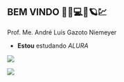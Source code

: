 ## **BEM VINDO** 👋🤔💻🙀🪐💹

Prof. Me. André Luís Gazoto Niemeyer

- **Estou** estudando _ALURA_

![](https://media1.tenor.com/m/-PjVbBMz754AAAAd/goku-ssj3.gif)

![](https://media1.tenor.com/m/y3F6aYwlMZkAAAAd/goku-ultra-instinct-acey.gif)


